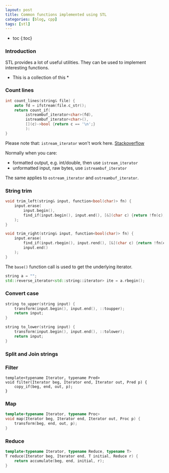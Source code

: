 ```yaml
---
layout: post
title: Common functions implemented using STL
categories: [blog, cpp]
tags: [stl]
---
```


+ toc
{:toc}

### Introduction

STL provides a lot of useful utilities. They can be used to implement interesting functions.

* This is a collection of this *

### Count lines

```cpp
int count_lines(string& file) {
    auto fd = ifstream(file.c_str();
    return count_if(
         istreambuf_iterator<char>(fd),
         istreambuf_iterator<char>(),
         [](c)->bool {return c == '\n';}
         ):
}
```

Please note that: `istream_iterator` won't work here. [Stackoverflow](https://stackoverflow.com/questions/10564013/c-streams-confusion-istreambuf-iterator-vs-istream-iterator)

Normally when you care:
+ formatted output, e.g. int/double, then use `istream_iterator`
+ unformatted input, raw bytes, use `istreambuf_iterator`

The same applies to `ostream_iterator` and `ostreambuf_iterator`.

### String trim

```cpp
void trim_left(string& input, function<bool(char)> fn) {
    input.erase(
        input.begin(),
        find_if(input.begin(), input.end(), [&](char c) {return !fn(c);})
    );
}

void trim_right(string& input, function<bool(char)> fn) {
    input.erase(
        find_if(input.rbegin(), input.rend(), [&](char c) {return !fn(c);}).base(),
        input.end()
    );
}
```

The `base()` function call is used to get the underlying iterator.

```cpp
string a = "";
std::reverse_iterator<std::string::iterator> ite = a.rbegin();
```

### Convert case

```cpp
string to_upper(string input) {
    transform(input.begin(), input.end(), ::toupper);
    return input;
}

string to_lower(string input) {
    transform(input.begin(), input.end(), ::tolower);
    return input;
}
```

### Split and Join strings


### Filter

```
template<typename Iterator, typename Pred>
void filter(Iterator beg, Iterator end, Iterator out, Pred p) {
    copy_if(beg, end, out, p);
}
```

### Map

```cpp
template<typename Iterator, typename Proc>
void map(Iterator beg, Iterator end, Iterator out, Proc p) {
    transform(beg, end, out, p);
}
```

### Reduce

```cpp
template<typename Iterator, typename Reduce, typename T>
T reduce(Iterator beg, Iterator end, T initial, Reduce r) {
    return accumulate(beg, end, initial, r);
}

```
